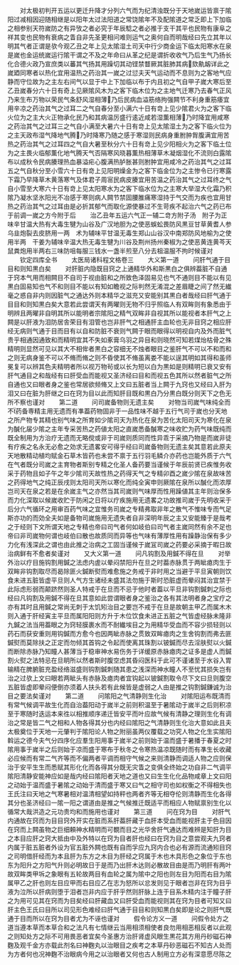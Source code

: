 <!-- { "loadSidebar": true } -->
　　对太极初判开五运以更迁升降才分列六气而为纪清浊既分于天地嵗运皆禀于隂阳过减相因迎随相继是以阳年太过法阳道之常饶隂年不及配隂道之常乏即上下加临之相参别天符嵗防之有异攷之者必究于年辰騐之者必推于支干其平也民物有康阜之祥其变也民物有衰病之眚自非先圣更相问难则运气之奥何自而明哉经曰先立其年以明其气者正谓是欤今观乙丑之年上见太隂湿土司天中行少商金运下临太阳寒水在泉是嵗也金运统嵗运行隂干谓之不及之年命曰从革之纪是谓折收收气乃后生气乃扬长化合德火政乃宣庶类以蕃其气扬其用躁切其动铿禁瞀厥其脏肺其病欬鼽衂详此之嵗廼同寒者以热化宜用温热之药治其一嵗之过愆夫天气运动而不息则为之客地气应静而守位故为之主左右间气以显于中上下加临以布于内且初之气自甲子嵗大寒后至乙丑嵗春分六十日有奇上见厥隂风木为之客下临木位为之主地气迁寒乃去春气正风乃来生布万物以荣民气条舒风湿相薄乃后民病血溢筋络拘强闗节不利身重筋痿宜用辛凉之药治其气之过耳二之气自春分至小满六十日有竒上见少隂君火为之客下临火位为之主大火正物承化民乃和其病温厉盛行逺近咸若湿薫相薄乃时降宜用咸寒之药治其气之过耳三之气自小满至大暑六十日有竒上见太隂湿土为之客下临火位为之主天政布湿气降地气腾乃时降寒乃随之感于寒湿则民病身重胕肿胷腹满宜用苦热之药治其气之过耳四之气自大暑至秋分六十日有竒上见少阳相火为之客下临土位为之主畏火临郁薫化地气腾天气否隔寒风晓暮薫热相薄草木凝烟湿化不流则白露隂布以成秋令民病腠理热血暴溢疟心腹满热胪胀甚则胕肿宜用咸冷之药治其气之过耳五之气自秋分至小雪六十日有竒上见阳明燥金为之客下临金位为之主惨令已行寒露下霜乃早降草木黄落寒气及体君子周宻民病皮腠宜用苦温之药治其气之过耳终之气自小雪至大寒六十日有竒上见太阳寒水为之客下临水位为之主寒大举湿大化霜乃积隂乃凝水坚氷阳光不冶感于寒则病人闗节禁固腰脽痛寒湿持于气交而为疾也宜用甘热之药治其气之过耳由是必折其郁气而取化源使暴过不生苛疾不起治六气之药已布于前调一嵗之方今附于后
　　治乙丑年五运六气正一辅二竒方附子汤　附子为正味辛甘温大热有大毒生犍为山谷及广汉地胆为之使恶蜈蚣畏防风黒豆甘草黄耆人参乌韭炮裂去皮脐用一两　术为辅味平甘温无毒生郑山山谷汉中南郑防风地榆为之使用半两　干姜为辅味辛温大热无毒生犍为川谷及荆州扬州秦椒为之使恶黄连黄芩天鼠粪炮用半两右三味防咀每服三钱水一盏半煎至八分去柤温服不拘时候谨对
　　钦定四库全书
　　太医局诸科程文格卷三
　　大义第一道
　　问肝气通于目目和则知黒白矣
　　对肝脏内隐既目窍之上通精华外和斯黒白之俱辨葢脏不自通于窍本气用而相闗目不自司于视由脏和之所致色泽固易见也气不通则目不能以有见黒白固易知也气不和则目不能以有知如瞻视之际判然无淆混之差眉睫之间了然无纎毫之惑自非内则因脏气之通达外则本精华之滋充又安能别其黒白者哉经曰肝气通于目目和则知黒白矣大意若此尝谓天有两曜则无物不归乎照临人有双眸则有象悉由于明辨且两曜非自明其所以能明者宗隂阳之精气双眸非自视其所以能视者本肝气之上闗是以肝液为泪防居舎荣目有泪管也岂非肝气之相通肝主血轮也无非目窍之相应肝经无病则气通于目而目有以自和防脏不衰则气闗于眼而眼得以明视自内及外而脏气贵乎相通因通致和而精明宜其不失如豖膏乌羽之异目和则晓然可知若煤炲枯骨之殊精明则显然可见以其大不相侔者黒白之容细无不烛者眼目之鉴肝气不可以不和而和之则无病身鉴不可以不脩而脩之则不昏使其不脩虽离娄不能以逞其明如其得和虽师冕复可以辨其色夫精明者所以视万物茍或以长为短以白为黒如是则精明已衰又安有肝气通目之和哉经有曰肝受血而能视又圣济经曰目和而视五色其所以然者脏气之所自通也又曰眼者身之鉴也常居欲频脩又上文曰五脏者当上闗于九窍也又经曰入肝为泪又曰在脏为肝继之曰在窍为目以此而知肝目既和黒白乃分黒白既分则天下之色无所不察也谨对
　　第二道
　　问司嵗备物则无遗主矣
　　对物当司嵗气味纯全而不药备専精主用无遗而有凖葢药物固非于一品性味不越于五行气司于嵗也分天地之所产物专其精也别气味之所育如少隂司天为热化在泉为苦化太阳司天为寒化在泉为醎化届少隂之主年专采苦热之药値太阳之直嵗悉备醎寒之味收贮为药气味既纯而既全制用为方治疗无遗而无略傥或非于司嵗则质同而性异乖于采摘乃物是而嵗非徒有疗疾之名永无必愈之効求无遗畧安可得乎经曰司嵗备物则无遗主矣其意若此原夫天地散精动植均赋金石草木皆药也未尝不禀于五行羽毛鳞介亦药也岂能外质于六气在气者既分司嵗之主育物者斯别专精之化圣人备药要当谨候于年辰前贤已疾惟务收采于药物且如子午之年少隂司天故性热之药得天气之专精卯酉之嵗少隂在泉故味苦之药得地气之纯正辰戌则太阳司天所以寒化而纯全寅申则厥隂在泉所以醎化而浓厚岂司天在泉之若是在余嵗主气之亦然当其司嵗则气味厚而性用躁値其主年则治保多而力化深取以候嵗收贮于防闲之日将以疗疾施用无遗畧之功故推司嵗于先明收采于后分六气循环之用审百药气味之宜惟务司嵗之专精弗取非年之散气不惟味专而气足斯亦功的而効全夫如是备物司嵗施用无遗失者自非深明年辰之主又安能臻于是哉考之于经则下文所谓天地之专精也帝曰司气者何如岐伯曰司气者主嵗同然有余不足也帝曰非司嵗物何谓也岐伯曰散也故质同而异等也气味有薄厚性用有躁静治保有多少力化有浅深此之谓也由此推之治病之工固当谨候于嵗冝司嵗之药要必采摘于暇日故治病鲜有不愈者矣谨对
　　又大义第一道
　　问凡钩割及用鍼不得在旦
　　对举外治以疗目施钩割用鍼之法虑内虗以晕闷禁阳升在旦之时葢赤脉贯于两眦瘜肉生于双眸非钩割取尽而曷除匪火鍼断熨而难愈施之务戒于非时用之当避于平旦寅朝则饮食未进五脏皆虚平旦则人气方生诸经未盛其法勿施于斯时恐脏虚而晕闷其治宜禁于此际虑形弱而颠跻然则圣人特戒于在旦而不忌于他时者葢以平旦非钩割鍼刺之际也经曰凡钩割及用鍼不得在旦其意如此尝谓眼者身之鉴治之各有其法明者身之宝疗之亦有其时且用鍼之常尚无刺于太饥矧治目之要岂不戒于在旦是故朝主甲乙而属木木则入通于肝经寅主平旦而属阳阳则方升于木位饮食未进正五脏之气皆虚经脉未隆非九鍼之法当用葢眼之为窍轻膜裹水而不耐纎埃目之为用精华受血而不容少损轻则以药石而获安重则用钩鍼而方愈今也因两眦赤脉之贯致双眸瘜肉之生舍钩割而弗去匪鍼熨而莫除扶之正定而勿倾其首钩之令起而使离其珠割以铍鍼而尽去淫肤熨以火鍼而断除赤脉乃知瞳人甚薄当于稳审神水易伤务于详缓原赤脉瘜肉之证多是虚人而鍼割火熨之法特忌在旦眀所以然者斯时腹空虑其昏闷医科于此可不谨诸至于水谷入胃输精在脾腑脏充盈经络滋盛则钩割鍼刺随其患之浅深而神水瞳人不至忧其损失岂有治之过欤上文曰眼若两眦头有赤脉及瘜肉者宜钩起以铍鍼割取令尽下文曰旦则腹空五脏皆虚即晕闷便倒亦须着人扶头若有此候皆是虚弱之人由是推之钩割鍼鎌诚为治目之要法矣谨对
　　第二道
　　问隂阳之气清静则生化治
　　对隂阳运布既清而有常气候调平故生化而自治葢阳动于嵗半之前则积温至于暑隂动于嵗半之后则积凉至于寒随时迭运本来徃以相推顺序递迁皆安平而叶应故气候有清静之理则生化有调治之常是皆二气之相和人物各得其分也内经曰隂阳之气清静则生化治大意如此且夫太极奠位于天地一元肇判于隂阳论人物之附丽虽两仪覆载之功究人物之化生实隂阳斡运之德今夫气分四序化应羣生阳用事于嵗半之前则始于温而盛于暑播于春夏之时隂用事于嵗半之后则始于凉而盛于寒布于秋冬之令寒热温凉既随时而有凖生长收藏必应候而有常二气齐等而不偏两者平调而相守气候之来则清静而调适人物之应则保治于安平生生而悉赋其形化化而各得其分既无灾眚之变俱全终始之功自非二气调平隂阳清静安能神应如是哉内经曰隂阳者天地之道也又曰生生化化品物咸章上文曰阳之动始于温而盛于暑隂之动始于清而盛于寒又曰气之相守司也如权衡之不得相失也王氏注曰天地之气寒暑相对温清相望如持秤也两者齐等无相夺伦则清静而生化各得其分也圣济经曰一隂一阳之谓道由是推之气候推迁既适平而相应人物赋禀别生化以循常大哉洪造之元功贵均和而施用也谨对
　　第三道
　　问在窍为目
　　对肝气内通故在窍而为目目窍外开实在脏而系肝葢肝藏于血肝本受血而能视肝主于色目因在窍而上闗虽物之巨细頼神水精明而可覩而目之光华舍肝气通达而难辨是知肝为目之本目应肝之窍大抵由中及外特以在窍为目者肝也经曰在窍为目之意尝观夫九窍者内属于脏五脏者外设为官五脏外闗也既有自而孚应九窍内合也必有源而流通矧目窍之司明借肝经而为本且肝为东方之木目为肝经之窍属于木也木具形色之象位于东也东为阳升之方阳气升则必明故日于是而乃出肝木达则必散故目由是而乃明肝有两叶故双眸类甲坼之象眼有五轮故两目有血轮之属为隂中之阳也则左目为阳而右目为隂属甲乙之肝也则左目应甲而右目应乙在志为怒所以忿发则见于眼者岂非在窍为目乎液为泣所以肝病则堕于泪者岂非内应于肝乎然则肝脉上连于目系木精内注于瞳子肝之为用可见其在窍而为目矣经曰肝藏血又曰肝受血而能视则其在窍为目者可知又曰肝主色王氏曰目所以司见形色难经曰肝气通于目目和则知黒白矣即是论之则肝气既通于目而所以在窍为目者尤为不诬也谨对
　　假令论方义一道
　　问假令处方之道当遵本草而本草合和之法凡有七情继云当用相须相使者良勿用相恶相反者以此观之则知处方之际不可用畏恶者宜矣今圣惠方治肝肾虚风眼生黒花其方用丹砂磁石神麴及观千金方亦载此剂名曰神麴丸以治眼目之疾考之本草丹砂恶磁石不知古人处而为方者何也况神麴不治眼病今用之以治眼者又何也古人制用立方必有深意愿尽陈之

